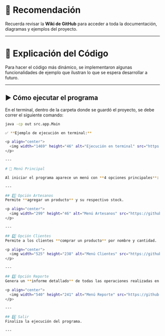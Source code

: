 # 📌 Recomendación  
Recuerda revisar la **Wiki de GitHub** para acceder a toda la documentación, diagramas y ejemplos del proyecto.  

---
# 📘 Explicación del Código  

Para hacer el código más dinámico, se implementaron algunas funcionalidades de ejemplo que ilustran lo que se espera desarrollar a futuro.  

---

## ▶️ Cómo ejecutar el programa  

En el terminal, dentro de la carpeta donde se guardó el proyecto, se debe correr el siguiente comando:  

```bash
java -cp out src.app.Main

✅ **Ejemplo de ejecución en terminal:**  

<p align="center"> 
  <img width="1469" height="46" alt="Ejecución en terminal" src="https://github.com/user-attachments/assets/9e6f9117-cbcc-4829-9d64-f09b9539403b" /> 
</p>  

---

# 📑 Menú Principal  

Al iniciar el programa aparece un menú con **4 opciones principales**:  

---

## 1️⃣ Opción Artesanos  
Permite **agregar un producto** y su respectivo stock.  

<p align="center"> 
  <img width="299" height="46" alt="Menú Artesanos" src="https://github.com/user-attachments/assets/9a37490c-df06-49fd-95b1-e84902a494b1" /> 
</p>  

---

## 2️⃣ Opción Clientes  
Permite a los clientes **comprar un producto** por nombre y cantidad.  

<p align="center"> 
  <img width="525" height="238" alt="Menú Clientes" src="https://github.com/user-attachments/assets/c9e5202a-26a4-4bb0-8e77-d53d8016780d" /> 
</p>  

---

## 3️⃣ Opción Reporte  
Genera un **informe detallado** de todas las operaciones realizadas en el programa.  

<p align="center"> 
  <img width="540" height="241" alt="Menú Reporte" src="https://github.com/user-attachments/assets/513b2e16-06d3-40da-bb84-b698be237f04" /> 
</p>  

---

## 4️⃣ Salir  
Finaliza la ejecución del programa.  

---
